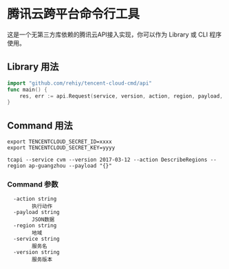 # 腾讯云跨平台命令行工具

这是一个无第三方库依赖的腾讯云API接入实现，你可以作为 Library 或 CLI 程序使用。

## Library 用法

```go
import "github.com/rehiy/tencent-cloud-cmd/api"
func main() {
    res, err := api.Request(service, version, action, region, payload, secretId, secretKey)
}
```

## Command 用法

```shell
export TENCENTCLOUD_SECRET_ID=xxxx
export TENCENTCLOUD_SECRET_KEY=yyyy

tcapi --service cvm --version 2017-03-12 --action DescribeRegions --region ap-guangzhou --payload "{}"
```

### Command 参数

```shell
  -action string
        执行动作
  -payload string
        JSON数据
  -region string
        地域
  -service string
        服务名
  -version string
        服务版本
```

